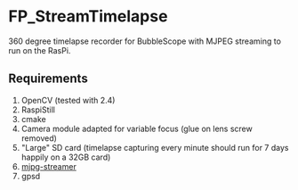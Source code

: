 FP_StreamTimelapse
==================

360 degree timelapse recorder for BubbleScope with MJPEG streaming to run on the RasPi.

Requirements
------------

1.  OpenCV (tested with 2.4)
2.  RaspiStill
3.  cmake
4.	Camera module adapted for variable focus (glue on lens screw removed)
5.	"Large" SD card (timelapse capturing every minute should run for 7 days happily on a 32GB card)
6. [mjpg-streamer](http://sourceforge.net/projects/mjpg-streamer/)
7. gpsd
